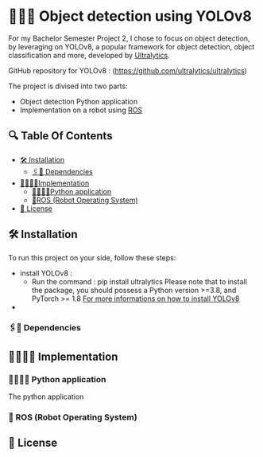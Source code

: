 # 👩‍💻📸 Object detection using YOLOv8

For my Bachelor Semester Project 2, I chose to focus on object detection, by leveraging on YOLOv8, 
a popular framework for object detection, object classification and more, developed by [Ultralytics](https://github.com/ultralytics).

GitHub repository for YOLOv8 : (https://github.com/ultralytics/ultralytics)

The project is divised into two parts:
* Object detection Python application
* Implementation on a robot using [ROS](https://www.ros.org/)

## 🔍 Table Of Contents

- [🛠 Installation](#installation)
  - [🖇️🔧 Dependencies](#dependencies)
- [👨🏻‍💻📝Implementation](#implementation)
  - [🐍👩🏻‍💻Python application](#application)
  - [🤖ROS (Robot Operating System)](#ROS) 
- [🧾 License](#license)

## 🛠️ Installation <a id="installation"></a>
To run this project on your side, follow these steps:
- install YOLOv8 :
  * Run the command : pip install ultralytics
    Please note that to install the package, you should possess a Python version >=3.8, and PyTorch >= 1.8
    [For more informations on how to install YOLOv8](https://github.com/ultralytics/ultralytics?tab=readme-ov-file#documentation)
- 
### 🖇️🔧 Dependencies <a id="dependencies"></a>
## 👨🏻‍💻📝 Implementation <a id="implementation"></a>
### 🐍👩🏻‍💻 Python application <a id="application"></a>
The python application
### 🤖 ROS (Robot Operating System) <a id="ROS"></a>
## 🧾 License <a id="license"></a>



